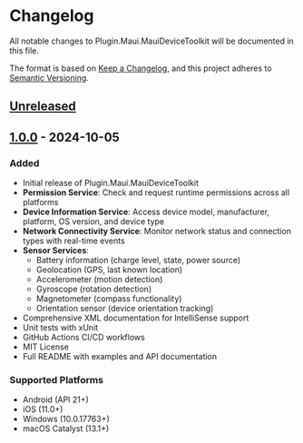 # Changelog

All notable changes to Plugin.Maui.MauiDeviceToolkit will be documented in this file.

The format is based on [Keep a Changelog](https://keepachangelog.com/en/1.0.0/),
and this project adheres to [Semantic Versioning](https://semver.org/spec/v2.0.0.html).

## [Unreleased]

## [1.0.0] - 2024-10-05

### Added
- Initial release of Plugin.Maui.MauiDeviceToolkit
- **Permission Service**: Check and request runtime permissions across all platforms
- **Device Information Service**: Access device model, manufacturer, platform, OS version, and device type
- **Network Connectivity Service**: Monitor network status and connection types with real-time events
- **Sensor Services**:
  - Battery information (charge level, state, power source)
  - Geolocation (GPS, last known location)
  - Accelerometer (motion detection)
  - Gyroscope (rotation detection)
  - Magnetometer (compass functionality)
  - Orientation sensor (device orientation tracking)
- Comprehensive XML documentation for IntelliSense support
- Unit tests with xUnit
- GitHub Actions CI/CD workflows
- MIT License
- Full README with examples and API documentation

### Supported Platforms
- Android (API 21+)
- iOS (11.0+)
- Windows (10.0.17763+)
- macOS Catalyst (13.1+)

[Unreleased]: https://github.com/mohammedmsadiq/Plugin.Maui.MauiDeviceToolkit/compare/v1.0.0...HEAD
[1.0.0]: https://github.com/mohammedmsadiq/Plugin.Maui.MauiDeviceToolkit/releases/tag/v1.0.0
